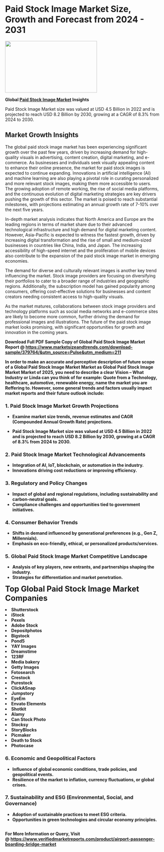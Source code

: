 <H1>Paid Stock Image Market Size, Growth and Forecast from 2024 - 2031</H1><img class="aligncenter size-medium wp-image-584254" src="https://thirdeyenews.in/wp-content/uploads/2024/09/Global-Market-Research-300x168.jpeg" alt="" width="300" height="168" /><p><strong>Global&nbsp;<a href="https://www.marketsizeandtrends.com/download-sample/379764/&amp;utm_source=Pulse&amp;utm_medium=211">Paid Stock Image Market</a> Insights</strong></p><p>Paid Stock Image Market size was valued at USD 4.5 Billion in 2022 and is projected to reach USD 8.2 Billion by 2030, growing at a CAGR of 8.3% from 2024 to 2030.</p><p><h2>Market Growth Insights</h2> <p>The global paid stock image market has been experiencing significant growth over the past few years, driven by increasing demand for high-quality visuals in advertising, content creation, digital marketing, and e-commerce. As businesses and individuals seek visually appealing content to enhance their online presence, the market for paid stock images is expected to continue expanding. Innovations in artificial intelligence (AI) and machine learning are also playing a pivotal role in curating personalized and more relevant stock images, making them more accessible to users. The growing adoption of remote working, the rise of social media platforms, and the continuous evolution of digital marketing strategies are key drivers pushing the growth of this sector. The market is poised to reach substantial milestones, with projections estimating an annual growth rate of 7-10% over the next five years.</p> <p><strong></strong></p> <p>In-depth market analysis indicates that North America and Europe are the leading regions in terms of market share due to their advanced technological infrastructure and high demand for digital marketing content. However, Asia-Pacific is expected to witness the fastest growth, driven by increasing digital transformation and the rise of small and medium-sized businesses in countries like China, India, and Japan. The increasing accessibility of high-speed internet and the proliferation of mobile devices also contribute to the expansion of the paid stock image market in emerging economies.</p> <p>The demand for diverse and culturally relevant images is another key trend influencing the market. Stock image providers are focusing on diversifying their portfolios to cater to a broader range of industries and geographic regions. Additionally, the subscription model has gained popularity among consumers, offering cost-effective solutions for businesses and content creators needing consistent access to high-quality visuals.</p> <p>As the market matures, collaborations between stock image providers and technology platforms such as social media networks and e-commerce sites are likely to become more common, further driving the demand for professional images and illustrations. The future of the paid stock image market looks promising, with significant opportunities for growth and innovation in the coming years.</p> <p><strong></p><p><span class=""><strong>Download Full PDF Sample Copy of Global Paid Stock Image Market Report</strong> @ <a href="https://www.marketsizeandtrends.com/download-sample/379764/&amp;utm_source=Pulse&amp;utm_medium=211" target="_blank">https://www.marketsizeandtrends.com/download-sample/379764/&amp;utm_source=Pulse&amp;utm_medium=211</a></span></p><p>In order to make an accurate and perceptive description of future scope of a Global&nbsp;Paid Stock Image Market Market as Global&nbsp;Paid Stock Image Market Market of 2025, you need to describe a clear Vision &ndash; What Industry or Linda can you think of for example: Quote from a Technology, healthcare, automotive, renewable energy, name the market you are Reffering to. However, some general trends and factors usually impact market reports and their future outlook include:</p><h3>1.&nbsp;<strong>Paid Stock Image Market Growth Projections</strong></h3><ul><li>Examine market size trends, revenue estimates and CAGR (Compounded Annual Growth Rate) projections.</li><li><p>Paid Stock Image Market size was valued at USD 4.5 Billion in 2022 and is projected to reach USD 8.2 Billion by 2030, growing at a CAGR of 8.3% from 2024 to 2030.</p></li></ul><h3>2.&nbsp;<strong>Paid Stock Image Market Technological Advancements</strong></h3><ul><li>Integration of AI, IoT, blockchain, or automation in the industry.</li><li>Innovations driving cost reductions or improving efficiency.</li></ul><h3>3.&nbsp;<strong>Regulatory and Policy Changes</strong></h3><ul><li>Impact of global and regional regulations, including sustainability and carbon-neutral goals.</li><li>Compliance challenges and opportunities tied to government initiatives.</li></ul><h3>4.&nbsp;<strong>Consumer Behavior Trends</strong></h3><ul><li>Shifts in demand influenced by generational preferences (e.g., Gen Z, Millennials).</li><li>Emphasis on eco-friendly, ethical, or personalized products/services.</li></ul><h3>5.&nbsp;<strong>Global Paid Stock Image Market Competitive Landscape</strong></h3><ul><li>Analysis of key players, new entrants, and partnerships shaping the industry.</li><li>Strategies for differentiation and market penetration.</li></ul><p data-pm-slice="1 1 []"><span style="color: inherit; font-family: inherit; font-size: 25px;">Top Global Paid Stock Image Market Companies</span></p><div class="" data-test-id=""><p><li>Shutterstock</li><li> iStock</li><li> Pexels</li><li> Adobe Stock</li><li> Depositphotos</li><li> Bigstock</li><li> Pond5</li><li> YAY Images</li><li> Dreamstime</li><li> 123RF</li><li> Media bakery</li><li> Getty Images</li><li> Fotosearch</li><li> Crestock</li><li> Purestock</li><li> ClickASnap</li><li> Jumpstory</li><li> EyeEm</li><li> Envato Elements</li><li> Shotkit</li><li> Alamy</li><li> Can Stock Photo</li><li> Stocksy</li><li> StoryBlocks</li><li> Picmaker</li><li> Death to Stock</li><li> Photocase</li></p></div><h3>6.&nbsp;<strong>Economic and Geopolitical Factors</strong></h3><ul><li>Influence of global economic conditions, trade policies, and geopolitical events.</li><li>Resilience of the market to inflation, currency fluctuations, or global crises.</li></ul><h3>7.&nbsp;<strong>Sustainability and ESG (Environmental, Social, and Governance)</strong></h3><ul><li>Adoption of sustainable practices to meet ESG criteria.</li><li>Opportunities in green technologies and circular economy principles.</li></ul><h2><strong style="font-size: 14px;">For More Information or Query, Visit @&nbsp;</strong><a style="background-color: #ffffff; font-size: 14px;" href="https://www.marketsizeandtrends.com/report/paid-stock-image-market/" target="_blank">https://www.verifiedmarketreports.com/product/airport-passenger-boarding-bridge-market</a></h2>

